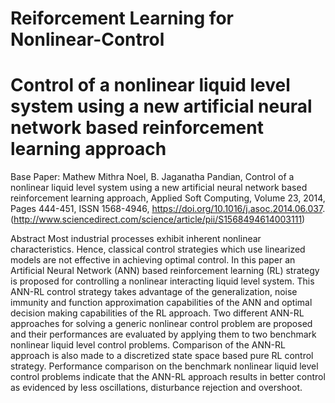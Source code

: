 # Reiforcement Learning for Nonlinear-Control
# Control of a nonlinear liquid level system using a new artificial neural network based reinforcement learning approach

Base Paper: 
Mathew Mithra Noel, B. Jaganatha Pandian, Control of a nonlinear liquid level system using a new artificial neural network based reinforcement learning approach, Applied Soft Computing, Volume 23, 2014, Pages 444-451, ISSN 1568-4946, https://doi.org/10.1016/j.asoc.2014.06.037. (http://www.sciencedirect.com/science/article/pii/S1568494614003111)


Abstract
Most industrial processes exhibit inherent nonlinear characteristics. Hence, classical control strategies which use linearized models are not effective in achieving optimal control. In this paper an Artificial Neural Network (ANN) based reinforcement learning (RL) strategy is proposed for controlling a nonlinear interacting liquid level system. This ANN-RL control strategy takes advantage of the generalization, noise immunity and function approximation capabilities of the ANN and optimal decision making capabilities of the RL approach. Two different ANN-RL approaches for solving a generic nonlinear control problem are proposed and their performances are evaluated by applying them to two benchmark nonlinear liquid level control problems. Comparison of the ANN-RL approach is also made to a discretized state space based pure RL control strategy. Performance comparison on the benchmark nonlinear liquid level control problems indicate that the ANN-RL approach results in better control as evidenced by less oscillations, disturbance rejection and overshoot.
